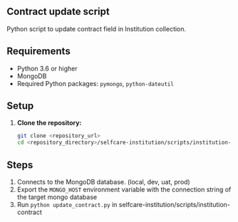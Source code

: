 ## Contract update script

Python script to update contract field in Institution collection.

## Requirements

- Python 3.6 or higher
- MongoDB
- Required Python packages: `pymongo`, `python-dateutil`

## Setup

1. **Clone the repository:**
   ```sh
   git clone <repository_url>
   cd <repository_directory>/selfcare-institution/scripts/institution-contract
   ```

## Steps

1. Connects to the MongoDB database. (local, dev, uat, prod)
2. Export the `MONGO_HOST` environment variable with the connection string of the target mongo database
3. Run `python update_contract.py` in selfcare-institution/scripts/institution-contract

